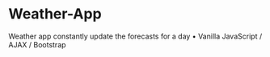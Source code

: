 # Weather-App

Weather app constantly update the forecasts for a day
• Vanilla JavaScript / AJAX / Bootstrap
